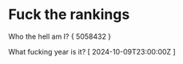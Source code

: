 # Fuck the rankings

Who the hell am I?
{ 5058432 }

What fucking year is it?
[ 2024-10-09T23:00:00Z ]
